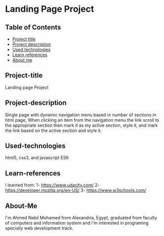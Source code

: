 # Landing Page Project

## Table of Contents

* [Project title](#Project-title)
* [Project description](#Project-description)
* [Used technologies](#Used-technologies)
* [Learn references](#Learn-references)
* [About me](#About-me)

## Project-title
Landing page Project

## Project-description
Single page with dynamic navigation menu based in number of sections in html page, When clicking an item from the navigation menu the link scroll to the appropriate section then mark it as my active section, style it, and mark the link based on the active section and style it.

## Used-technologies
html5, css3, and javascript ES6

## Learn-references
I learned from:
 1- https://www.udacity.com/
 2- https://developer.mozilla.org/en-US/
 3- https://www.w3schools.com/

## About-Me
I'm Ahmed Nabil Mohamed from Alexandria, Egypt, graduated from faculty of computers and information system and i'm interested in programing specially web development track.